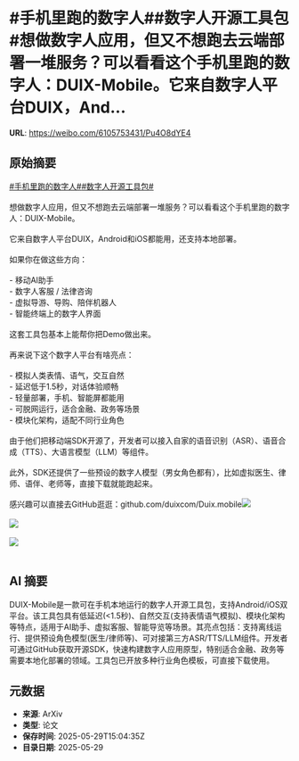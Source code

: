 # #手机里跑的数字人##数字人开源工具包#想做数字人应用，但又不想跑去云端部署一堆服务？可以看看这个手机里跑的数字人：DUIX-Mobile。它来自数字人平台DUIX，And...

**URL**: https://weibo.com/6105753431/Pu4O8dYE4

## 原始摘要

<a href="https://m.weibo.cn/search?containerid=231522type%3D1%26t%3D10%26q%3D%23%E6%89%8B%E6%9C%BA%E9%87%8C%E8%B7%91%E7%9A%84%E6%95%B0%E5%AD%97%E4%BA%BA%23&amp;extparam=%23%E6%89%8B%E6%9C%BA%E9%87%8C%E8%B7%91%E7%9A%84%E6%95%B0%E5%AD%97%E4%BA%BA%23" data-hide=""><span class="surl-text">#手机里跑的数字人#</span></a><a href="https://m.weibo.cn/search?containerid=231522type%3D1%26t%3D10%26q%3D%23%E6%95%B0%E5%AD%97%E4%BA%BA%E5%BC%80%E6%BA%90%E5%B7%A5%E5%85%B7%E5%8C%85%23&amp;extparam=%23%E6%95%B0%E5%AD%97%E4%BA%BA%E5%BC%80%E6%BA%90%E5%B7%A5%E5%85%B7%E5%8C%85%23" data-hide=""><span class="surl-text">#数字人开源工具包#</span></a><br><br>想做数字人应用，但又不想跑去云端部署一堆服务？可以看看这个手机里跑的数字人：DUIX-Mobile。<br><br>它来自数字人平台DUIX，Android和iOS都能用，还支持本地部署。<br><br>如果你在做这些方向：<br><br>- 移动AI助手<br>- 数字人客服 / 法律咨询<br>- 虚拟导游、导购、陪伴机器人<br>- 智能终端上的数字人界面  <br><br>这套工具包基本上能帮你把Demo做出来。<br><br>再来说下这个数字人平台有啥亮点：<br><br>- 模拟人类表情、语气，交互自然<br>- 延迟低于1.5秒，对话体验顺畅<br>- 轻量部署，手机、智能屏都能用<br>- 可脱网运行，适合金融、政务等场景<br>- 模块化架构，适配不同行业角色<br><br>由于他们把移动端SDK开源了，开发者可以接入自家的语音识别（ASR）、语音合成（TTS）、大语言模型（LLM）等组件。<br><br>此外，SDK还提供了一些预设的数字人模型（男女角色都有），比如虚拟医生、律师、语伴、老师等，直接下载就能跑起来。<br><br>感兴趣可以直接去GitHub逛逛：github.com/duixcom/Duix.mobile<img style="" src="https://tvax1.sinaimg.cn/large/006Fd7o3gy1i1wgpxqrxjj316g1a8e81.jpg" referrerpolicy="no-referrer"><br><br><img style="" src="https://tvax4.sinaimg.cn/large/006Fd7o3gy1i1wgpwaulsj30xm0zktua.jpg" referrerpolicy="no-referrer"><br><br><img style="" src="https://tvax3.sinaimg.cn/large/006Fd7o3gy1i1wgqzjtnrj316y0uwn68.jpg" referrerpolicy="no-referrer"><br><br>

## AI 摘要

DUIX-Mobile是一款可在手机本地运行的数字人开源工具包，支持Android/iOS双平台。该工具包具有低延迟(<1.5秒)、自然交互(支持表情语气模拟)、模块化架构等特点，适用于AI助手、虚拟客服、智能导览等场景。其亮点包括：支持离线运行、提供预设角色模型(医生/律师等)、可对接第三方ASR/TTS/LLM组件。开发者可通过GitHub获取开源SDK，快速构建数字人应用原型，特别适合金融、政务等需要本地化部署的领域。工具包已开放多种行业角色模板，可直接下载使用。

## 元数据

- **来源**: ArXiv
- **类型**: 论文
- **保存时间**: 2025-05-29T15:04:35Z
- **目录日期**: 2025-05-29
